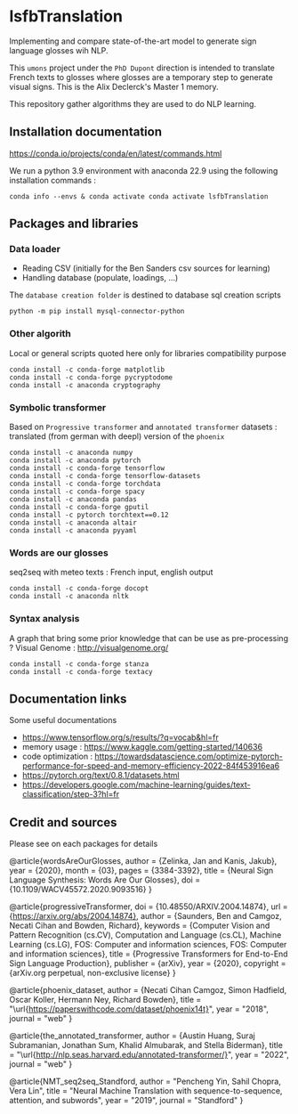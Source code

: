 # lsfbTranslation
Implementing and compare state-of-the-art model to generate sign language glosses wih NLP.

This `umons` project under the `PhD Dupont` direction is intended to translate French texts to glosses where glosses are a temporary step to generate visual signs. This is the Alix Declerck's Master 1 memory. 

This repository gather algorithms they are used to do NLP learning.

## Installation documentation

https://conda.io/projects/conda/en/latest/commands.html

We run a python 3.9 environment with anaconda 22.9 using the following installation commands :

`conda info --envs & conda activate conda activate lsfbTranslation`

## Packages and libraries

### Data loader

- Reading CSV (initially for the Ben Sanders csv sources for learning)
- Handling database (populate, loadings, ...)

The `database creation folder` is destined to database sql creation scripts

```
python -m pip install mysql-connector-python
```

### Other algorith

Local or general scripts quoted here only for libraries compatibility purpose

```
conda install -c conda-forge matplotlib
conda install -c conda-forge pycryptodome
conda install -c anaconda cryptography
```

### Symbolic transformer

Based on `Progressive transformer` and `annotated transformer`
datasets : translated (from german with deepl) version of the `phoenix`

```
conda install -c anaconda numpy
conda install -c anaconda pytorch
conda install -c conda-forge tensorflow
conda install -c conda-forge tensorflow-datasets
conda install -c conda-forge torchdata
conda install -c conda-forge spacy
conda install -c anaconda pandas
conda install -c conda-forge gputil
conda install -c pytorch torchtext==0.12
conda install -c anaconda altair
conda install -c anaconda pyyaml
```

### Words are our glosses

seq2seq with meteo texts : French input, english output

```
conda install -c conda-forge docopt
conda install -c anaconda nltk
```

### Syntax analysis

A graph that bring some prior knowledge that can be use as pre-processing ?
Visual Genome : http://visualgenome.org/

```
conda install -c conda-forge stanza
conda install -c conda-forge textacy
```

## Documentation links
Some useful documentations

- https://www.tensorflow.org/s/results/?q=vocab&hl=fr
- memory usage : https://www.kaggle.com/getting-started/140636
- code optimization : https://towardsdatascience.com/optimize-pytorch-performance-for-speed-and-memory-efficiency-2022-84f453916ea6
- https://pytorch.org/text/0.8.1/datasets.html
- https://developers.google.com/machine-learning/guides/text-classification/step-3?hl=fr


## Credit and sources

Please see on each packages for details

@article{wordsAreOurGlosses,
author = {Zelinka, Jan and Kanis, Jakub},
year = {2020},
month = {03},
pages = {3384-3392},
title = {Neural Sign Language Synthesis: Words Are Our Glosses},
doi = {10.1109/WACV45572.2020.9093516}
}

@article{progressiveTransformer,
doi = {10.48550/ARXIV.2004.14874},
url = {https://arxiv.org/abs/2004.14874},
author = {Saunders, Ben and Camgoz, Necati Cihan and Bowden, Richard},
keywords = {Computer Vision and Pattern Recognition (cs.CV), Computation and Language (cs.CL), Machine Learning (cs.LG), FOS: Computer and information sciences, FOS: Computer and information sciences},
title = {Progressive Transformers for End-to-End Sign Language Production},
publisher = {arXiv},
year = {2020},
copyright = {arXiv.org perpetual, non-exclusive license}
}

@article{phoenix_dataset,
author  = {Necati Cihan Camgoz, Simon Hadfield, Oscar Koller, Hermann Ney, Richard Bowden},
title   = "\url{https://paperswithcode.com/dataset/phoenix14t}",
year    = "2018",
journal = "web"
}

@article{the_annotated_transformer,
author  = {Austin Huang, Suraj Subramanian, Jonathan Sum, Khalid Almubarak, and Stella Biderman},
title   = "\url{http://nlp.seas.harvard.edu/annotated-transformer/}",
year    = "2022",
journal = "web"
}

@article{NMT_seq2seq_Standford,
author  = "Pencheng Yin, Sahil Chopra, Vera Lin",
title   = "Neural Machine Translation with sequence-to-sequence, attention, and subwords",
year    = "2019",
journal = "Standford"
}
